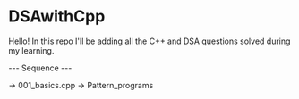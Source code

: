 # DSAwithCpp
Hello! In this repo I'll be adding all the C++ and DSA questions solved during my learning.

--- Sequence ---

-> 001_basics.cpp
-> Pattern_programs
